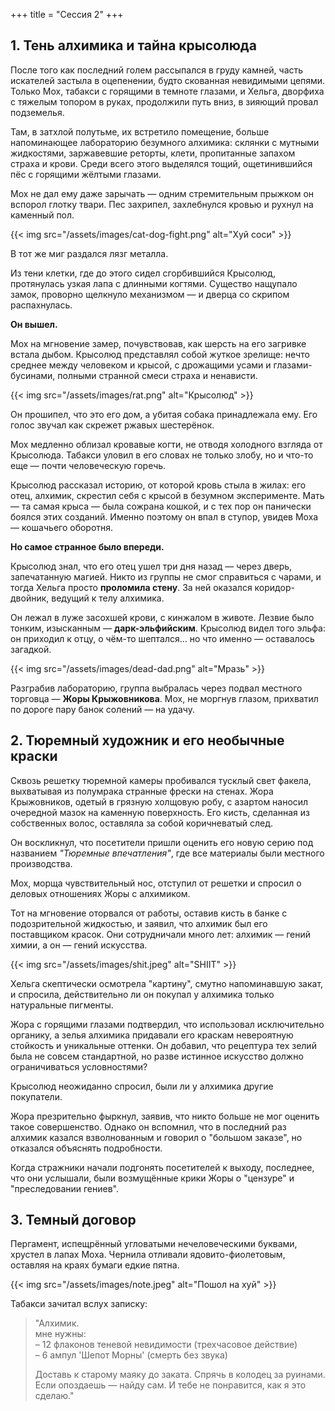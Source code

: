 +++
title = "Сессия 2"
+++

## 1. Тень алхимика и тайна крысолюда

После того как последний голем рассыпался в груду камней, часть искателей застыла в оцепенении, будто скованная
невидимыми цепями. Только Мох, табакси с горящими в темноте глазами, и Хельга, дворфиха с тяжелым топором в руках,
продолжили путь вниз, в зияющий провал подземелья.

Там, в затхлой полутьме, их встретило помещение, больше напоминающее лабораторию безумного алхимика: склянки с
мутными жидкостями, заржавевшие реторты, клети, пропитанные запахом страха и крови. Среди всего этого выделялся
тощий, ощетинившийся пёс с горящими жёлтыми глазами.

Мох не дал ему даже зарычать — одним стремительным прыжком он вспорол глотку твари. Пес захрипел, захлебнулся
кровью и рухнул на каменный пол.

{{< img src="/assets/images/cat-dog-fight.png" alt="Хуй соси" >}}

В тот же миг раздался лязг металла.

Из тени клетки, где до этого сидел сгорбившийся Крысолюд, протянулась узкая лапа с длинными когтями. Существо
нащупало замок, проворно щелкнуло механизмом — и дверца со скрипом распахнулась.

**Он вышел.**

Мох на мгновение замер, почувствовав, как шерсть на его загривке встала дыбом. Крысолюд представлял собой жуткое
зрелище: нечто среднее между человеком и крысой, с дрожащими усами и глазами-бусинами, полными странной смеси
страха и ненависти.

{{< img src="/assets/images/rat.png" alt="Крысолюд" >}}

Он прошипел, что это его дом, а убитая собака принадлежала ему. Его голос звучал как скрежет ржавых шестерёнок.

Мох медленно облизал кровавые когти, не отводя холодного взгляда от Крысолюда. Табакси уловил в его словах не
только злобу, но и что-то еще — почти человеческую горечь.

Крысолюд рассказал историю, от которой кровь стыла в жилах: его отец, алхимик, скрестил себя с крысой в безумном
эксперименте. Мать — та самая крыса — была сожрана кошкой, и с тех пор он панически боялся этих созданий. Именно
поэтому он впал в ступор, увидев Моха — кошачьего оборотня.

**Но самое странное было впереди.**

Крысолюд знал, что его отец ушел три дня назад — через дверь, запечатанную магией. Никто из группы не смог
справиться с чарами, и тогда Хельга просто **проломила стену**. За ней оказался коридор-двойник, ведущий к телу
алхимика.

Он лежал в луже засохшей крови, с кинжалом в животе. Лезвие было тонким, изысканным — **дарк-эльфийским**.
Крысолюд видел того эльфа: он приходил к отцу, о чём-то шептался… но что именно — оставалось загадкой.

{{< img src="/assets/images/dead-dad.png" alt="Мразь" >}}

Разграбив лабораторию, группа выбралась через подвал местного торговца — **Жоры Крыжовникова**. Мох, не
моргнув глазом, прихватил по дороге пару банок солений — на удачу.

## 2. Тюремный художник и его необычные краски

Сквозь решетку тюремной камеры пробивался тусклый свет факела, выхватывая из полумрака странные фрески на стенах. Жора
Крыжовников, одетый в грязную холщовую робу, с азартом наносил очередной мазок на каменную поверхность. Его кисть,
сделанная из собственных волос, оставляла за собой коричневатый след.

Он воскликнул, что посетители пришли оценить его новую серию под названием *"Тюремные впечатления"*, где все материалы
были местного производства.

Мох, морща чувствительный нос, отступил от решетки и спросил о деловых отношениях Жоры с алхимиком.

Тот на мгновение оторвался от работы, оставив кисть в банке с подозрительной жидкостью, и заявил, что алхимик был его
поставщиком красок. Они сотрудничали много лет: алхимик — гений химии, а он — гений искусства.

{{< img src="/assets/images/shit.jpeg" alt="SHIIT" >}}

Хельга скептически осмотрела "картину", смутно напоминавшую закат, и спросила, действительно ли он покупал у алхимика
только натуральные пигменты.

Жора с горящими глазами подтвердил, что использовал исключительно органику, а зелья алхимика придавали его краскам
невероятную стойкость и уникальные оттенки. Он добавил, что рецептура тех зелий была не совсем стандартной, но разве
истинное искусство должно ограничиваться условностями?

Крысолюд неожиданно спросил, были ли у алхимика другие покупатели.

Жора презрительно фыркнул, заявив, что никто больше не мог оценить такое совершенство. Однако он вспомнил, что в
последний раз алхимик казался взволнованным и говорил о "большом заказе", но отказался объяснять подробности.

Когда стражники начали подгонять посетителей к выходу, последнее, что они услышали, были возмущённые крики Жоры о
"цензуре" и "преследовании гениев".


## 3. Темный договор

Пергамент, испещрённый угловатыми нечеловеческими буквами, хрустел в лапах Моха. Чернила отливали
ядовито-фиолетовым, оставляя на краях бумаги едкие пятна.

{{< img src="/assets/images/note.jpeg" alt="Пошол на хуй" >}}

Табакси зачитал вслух записку:

> "Алхимик.  
> мне нужны:  
> – 12 флаконов теневой невидимости (трехчасовое действие)  
> – 6 ампул 'Шепот Морны' (смерть без звука)
>
> Доставь к старому маяку до заката. Спрячь в колодец за руинами.  
> Если опоздаешь — найду сам. И тебе не понравится, как я это сделаю."

